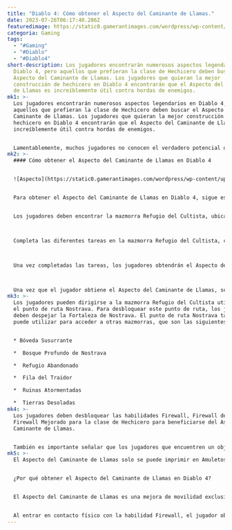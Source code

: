 ```yaml
---
title: "Diablo 4: Cómo obtener el Aspecto del Caminante de Llamas."
date: 2023-07-26T06:17:40.286Z
featuredimage: https://static0.gamerantimages.com/wordpress/wp-content/uploads/2023/06/diablo-4-sorceress-karakter-sinifi.jpg?q=50&fit=contain&w=1140&h=&dpr=1.5
categoria: Gaming
tags:
  - "#Gaming"
  - "#Diablo"
  - "#Diablo4"
short-description: Los jugadores encontrarán numerosos aspectos legendarios en
  Diablo 4, pero aquellos que prefieran la clase de Hechicero deben buscar el
  Aspecto del Caminante de Llamas. Los jugadores que quieran la mejor
  construcción de hechicero en Diablo 4 encontrarán que el Aspecto del Caminante
  de Llamas es increíblemente útil contra hordas de enemigos.
mk1: >-
  Los jugadores encontrarán numerosos aspectos legendarios en Diablo 4, pero
  aquellos que prefieran la clase de Hechicero deben buscar el Aspecto del
  Caminante de Llamas. Los jugadores que quieran la mejor construcción de
  hechicero en Diablo 4 encontrarán que el Aspecto del Caminante de Llamas es
  increíblemente útil contra hordas de enemigos.


  Lamentablemente, muchos jugadores no conocen el verdadero potencial del Aspecto del Caminante de Llamas en gran parte porque no saben cómo obtenerlo. Teniendo esto en cuenta, esta guía ilustrará cómo los jugadores pueden obtener el Aspecto del Caminante de Llamas, junto con otros detalles útiles.
mk2: >-
  #### Cómo obtener el Aspecto del Caminante de Llamas en Diablo 4


  ![Aspecto](https://static0.gamerantimages.com/wordpress/wp-content/uploads/2023/06/diablo-4-fire-sorcerer.jpg?q=50&fit=crop&w=1500&dpr=1.5 " Aspecto")


  Para obtener el Aspecto del Caminante de Llamas en Diablo 4, sigue estos sencillos pasos:


  Los jugadores deben encontrar la mazmorra Refugio del Cultista, ubicada al oeste de las Cumbres Fracturadas.



  Completa las diferentes tareas en la mazmorra Refugio del Cultista, como eliminar a dos Sumos Sacerdotes y al Supervisor.



  Una vez completadas las tareas, los jugadores obtendrán el Aspecto del Caminante de Llamas.



  Una vez que el jugador obtiene el Aspecto del Caminante de Llamas, se añade al Códice del Poder.
mk3: >-
  Los jugadores pueden dirigirse a la mazmorra Refugio del Cultista utilizando
  el punto de ruta Nostrava. Para desbloquear este punto de ruta, los jugadores
  deben despejar la Fortaleza de Nostrava. El punto de ruta Nostrava también se
  puede utilizar para acceder a otras mazmorras, que son las siguientes:


  * Bóveda Susurrante

  *  Bosque Profundo de Nostrava

  *  Refugio Abandonado

  *  Fila del Traidor

  *  Ruinas Atormentadas

  *  Tierras Desoladas
mk4: >-
  Los jugadores deben desbloquear las habilidades Firewall, Firewall del Mago y
  Firewall Mejorado para la clase de Hechicero para beneficiarse del Aspecto del
  Caminante de Llamas.


  También es importante señalar que los jugadores que encuentren un objeto legendario con el Aspecto del Caminante de Llamas pueden extraerlo visitando a un Ocultista. La extracción del Aspecto del Caminante de Llamas destruirá el objeto legendario en el proceso, después de lo cual solo se podrá usar una vez. Para obtener otro Aspecto del Caminante de Llamas, los jugadores deberán encontrar otro objeto legendario con dicho aspecto.
mk5: >-
  El Aspecto del Caminante de Llamas solo se puede imprimir en Amuletos y Botas.


  ¿Por qué obtener el Aspecto del Caminante de Llamas en Diablo 4?


  El Aspecto del Caminante de Llamas es una mejora de movilidad exclusiva para la clase de Hechicero. El aspecto otorga a los jugadores un aumento de la velocidad de movimiento por un corto período de tiempo después de entrar en contacto físico con la habilidad Firewall.


  Al entrar en contacto físico con la habilidad Firewall, el jugador obtendrá un aumento del 15-25% en la velocidad de movimiento durante cuatro segundos.
---
```

